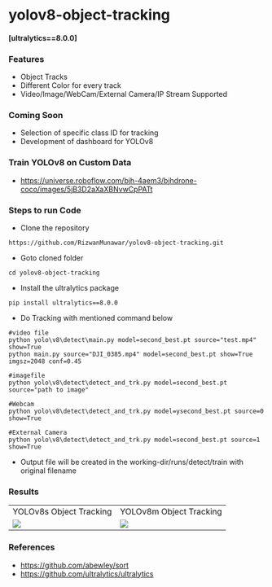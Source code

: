 # yolov8-object-tracking 
#### [ultralytics==8.0.0]


### Features
- Object Tracks
- Different Color for every track
- Video/Image/WebCam/External Camera/IP Stream Supported

### Coming Soon
- Selection of specific class ID for tracking
- Development of dashboard for YOLOv8

### Train YOLOv8 on Custom Data
- https://universe.roboflow.com/bjh-4aem3/bjhdrone-coco/images/5jB3D2aXaXBNvwCpPATt

### Steps to run Code

- Clone the repository
```
https://github.com/RizwanMunawar/yolov8-object-tracking.git
```

- Goto cloned folder
```
cd yolov8-object-tracking
```

- Install the ultralytics package
```
pip install ultralytics==8.0.0
```

- Do Tracking with mentioned command below
```
#video file
python yolo\v8\detect\main.py model=second_best.pt source="test.mp4" show=True
python main.py source="DJI_0385.mp4" model=second_best.pt show=True imgsz=2048 conf=0.45

#imagefile
python yolo\v8\detect\detect_and_trk.py model=second_best.pt source="path to image"

#Webcam
python yolo\v8\detect\detect_and_trk.py model=ysecond_best.pt source=0 show=True

#External Camera
python yolo\v8\detect\detect_and_trk.py model=second_best.pt source=1 show=True
```

- Output file will be created in the working-dir/runs/detect/train with original filename


### Results
<table>
  <tr>
    <td>YOLOv8s Object Tracking</td>
    <td>YOLOv8m Object Tracking</td>
  </tr>
  <tr>
    <td><img src="https://user-images.githubusercontent.com/62513924/211671576-7d39829a-f8f5-4e25-b30a-530548c11a24.png"></td>
    <td><img src="https://user-images.githubusercontent.com/62513924/211672010-7415ef8b-7941-4545-8434-377d94675299.png"></td>
  </tr>
 </table>

### References
- https://github.com/abewley/sort
- https://github.com/ultralytics/ultralytics
